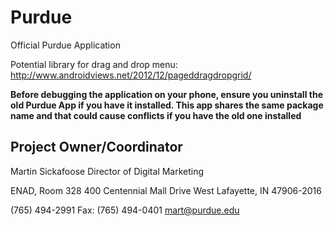 Purdue
======

Official Purdue Application

Potential library for drag and drop menu:
http://www.androidviews.net/2012/12/pageddragdropgrid/

**Before debugging the application on your phone, ensure you uninstall the old Purdue App if you have it installed. This app shares the same package name and that could cause conflicts if you have the old one installed**

Project Owner/Coordinator
-------------------------
Martin Sickafoose
Director of Digital Marketing

ENAD, Room 328
400 Centennial Mall Drive
West Lafayette, IN 47906-2016

(765) 494-2991 Fax: (765) 494-0401
mart@purdue.edu
